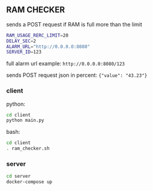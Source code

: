 ## RAM CHECKER


sends a POST request if RAM is full more than the limit

```bash
RAM_USAGE_RERC_LIMIT=20
DELAY_SEC=2
ALARM_URL="http://0.0.0.0:8080"
SERVER_ID=123
```
full alarm url example: `http://0.0.0.0:8080/123`

sends POST request json in percent: `{"value": "43.23"}`

### client

python:
```bash
cd client
python main.py
```
bash:
```bash
cd client
. ram_checker.sh
```

### server

```bash
cd server
docker-compose up
```